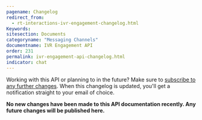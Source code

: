 ```yaml
---
pagename: Changelog
redirect_from:
  - rt-interactions-ivr-engagement-changelog.html
Keywords:
sitesection: Documents
categoryname: "Messaging Channels"
documentname: IVR Engagement API
order: 231
permalink: ivr-engagement-api-changelog.html
indicator: chat
---
```


<div class="attn-alert">Working with this API or planning to in the future? Make sure to <a href="https://visualping.io/?url=developers.liveperson.com/rt-interactions-ivr-engagement-changelog.html&mode=web&css=post-content" target="_blank">subscribe to any further changes</a>. When this changelog is updated, you'll get a notification straight to your email of choice.</div>

**No new changes have been made to this API documentation recently. Any future changes will be published here.**

